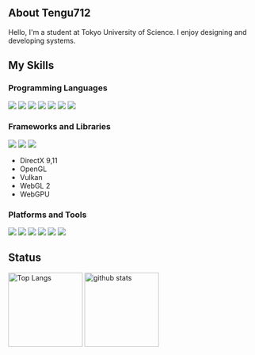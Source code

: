 ## About Tengu712

Hello, I'm a student at Tokyo University of Science.
I enjoy designing and developing systems.

## My Skills

### Programming Languages

<div align="left">
  <img src="https://skillicons.dev/icons?theme=light&i=c">
  <img src="https://skillicons.dev/icons?theme=light&i=cpp">
  <img src="https://skillicons.dev/icons?theme=light&i=cs">
  <img src="https://skillicons.dev/icons?theme=light&i=java">
  <img src="https://skillicons.dev/icons?theme=light&i=js">
  <img src="https://skillicons.dev/icons?theme=light&i=rust">
  <img src="https://skillicons.dev/icons?theme=light&i=ts">
</div>

### Frameworks and Libraries

<div align="left">
  <img src="https://skillicons.dev/icons?theme=light&i=dotnet">
  <img src="https://skillicons.dev/icons?theme=light&i=nodejs">
  <img src="https://skillicons.dev/icons?theme=light&i=vue">
</div>

- DirectX 9,11
- OpenGL
- Vulkan
- WebGL 2
- WebGPU

### Platforms and Tools

<div align="left">
  <img src="https://skillicons.dev/icons?theme=light&i=cloudflare">
  <img src="https://skillicons.dev/icons?theme=light&i=docker">
  <img src="https://skillicons.dev/icons?theme=light&i=firebase">
  <img src="https://skillicons.dev/icons?theme=light&i=git">
  <img src="https://skillicons.dev/icons?theme=light&i=github">
  <img src="https://skillicons.dev/icons?theme=light&i=vim">
</div>

## Status

<p align="left"> 
  <img alt="Top Langs" height="150px" src="https://github-readme-stats.vercel.app/api/top-langs/?username=tengu712&layout=compact&show_icons=true" />
  <img alt="github stats" height="150px" src="https://github-readme-stats.vercel.app/api?username=tengu712" />
</p>
